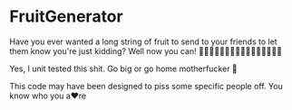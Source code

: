 # FruitGenerator
Have you ever wanted a long string of fruit to send to your friends to let them know you're just kidding? Well now you can!
🥝🥥🍇🍎🍍🍌🍋🍊🍉🍈🍏🍐🍑🍒🍓🍓

Yes, I unit tested this shit. Go big or go home motherfucker 🍍

This code may have been designed to piss some specific people off. You know who you a❤re 
